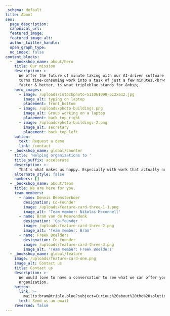 ```yaml
---
_schema: default
title: About
seo:
  page_description:
  canonical_url:
  featured_image:
  featured_image_alt:
  author_twitter_handle:
  open_graph_type:
  no_index: false
content_blocks:
  - _bookshop_name: about/hero
    title: Our mission
    description: >-
      We offer the future of minute taking with our AI-driven software that
      turns time-consuming work into a task of just a few minutes.<br>Making work more enjoyable,
      faster & better, is what tripleblue stands for.&nbsp;
    hero_images:
      - image: /uploads/istockphoto-511061090-612x612.jpg
        image_alt: typing on laptop
        placement: front_bottom
      - image: /uploads/photo-buildings.png
        image_alt: Group working on a laptop
        placement: back_top_right
      - image: /uploads/photo-buildings-2.png
        image_alt: secretary
        placement: back_top_left
    button:
      text: Request a demo
      link: /contact
  - _bookshop_name: global/counter
    title: 'Helping organizations to '
    title_suffix: accelerate
    description: >-
      That's what makes us happy. Especially with work that actually no one likes to do. We use artificial intelligence to develop solutions that support this, with the safety and confidentiality of your data as a priority.
    alternate_style: false
    numbers: []
  - _bookshop_name: about/team
    title: We are here for you.
    team_members:
      - name: Dennis Beemsterboer
        designation: Co-Founder
        image: /uploads/feature-card-three-1-1.png
        image_alt: 'Team member: Nikolas Mcconnell'
      - name: Bram van de Meerendonk
        designation: 'Co-founder '
        image: /uploads/feature-card-three-2.png
        image_alt: 'Team member: Bram'
      - name: Freek Boelders
        designation: Co-founder
        image: /uploads/feature-card-three-3.png
        image_alt: 'Team member: Freek Boelders'
  - _bookshop_name: global/feature
    image: /uploads/feature-card-one.png
    image_alt: Contact us
    title: Contact us
    description: >-
      We would love to have a conversation to see what we can offer your
      organization.
    button:
      link: >-
        mailto:bram@triple.blue?subject=Curious%20about%20the%20solutions%20of%20tripleblue
      text: Send us an email
    reversed: false
---
```

